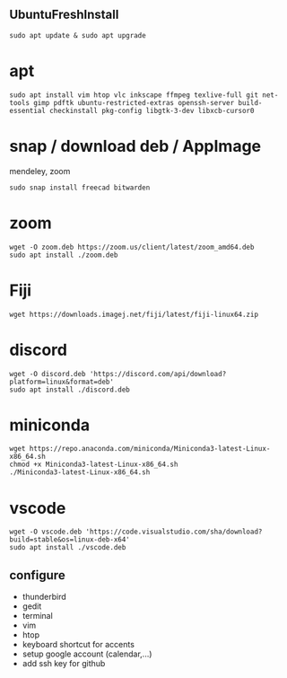 ## UbuntuFreshInstall
```
sudo apt update & sudo apt upgrade
```
# apt

```
sudo apt install vim htop vlc inkscape ffmpeg texlive-full git net-tools gimp pdftk ubuntu-restricted-extras openssh-server build-essential checkinstall pkg-config libgtk-3-dev libxcb-cursor0
```

# snap / download deb / AppImage
mendeley, zoom

```
sudo snap install freecad bitwarden
```
# zoom
```
wget -O zoom.deb https://zoom.us/client/latest/zoom_amd64.deb
sudo apt install ./zoom.deb
```

# Fiji
```
wget https://downloads.imagej.net/fiji/latest/fiji-linux64.zip
```

# discord
```
wget -O discord.deb 'https://discord.com/api/download?platform=linux&format=deb'
sudo apt install ./discord.deb
```

# miniconda
```
wget https://repo.anaconda.com/miniconda/Miniconda3-latest-Linux-x86_64.sh
chmod +x Miniconda3-latest-Linux-x86_64.sh
./Miniconda3-latest-Linux-x86_64.sh
```

# vscode
```
wget -O vscode.deb 'https://code.visualstudio.com/sha/download?build=stable&os=linux-deb-x64'
sudo apt install ./vscode.deb
```

## configure
- thunderbird
- gedit 
- terminal
- vim
- htop
- keyboard shortcut for accents
- setup google account (calendar,...)
- add ssh key for github
